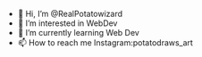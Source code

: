 - 👋 Hi, I’m @RealPotatowizard
- 👀 I’m interested in WebDev
- 🌱 I’m currently learning Web Dev
- 📫 How to reach me Instagram:potatodraws_art
